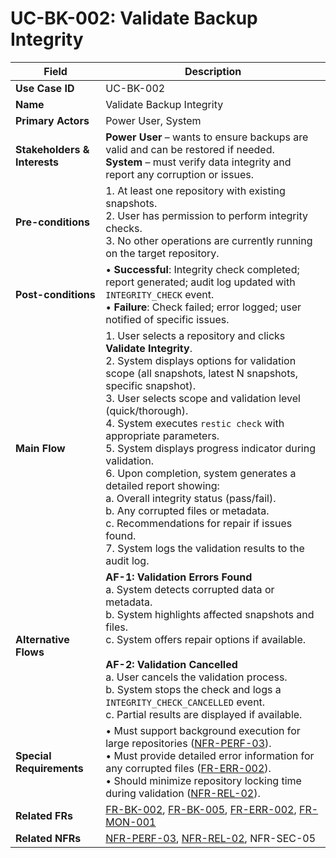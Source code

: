 # UC-BK-002: Validate Backup Integrity

| Field                        | Description                                                                                                                                                                                                                                                                                                                                                                                                                                                                                                                                                                                                   |
| ---------------------------- | ------------------------------------------------------------------------------------------------------------------------------------------------------------------------------------------------------------------------------------------------------------------------------------------------------------------------------------------------------------------------------------------------------------------------------------------------------------------------------------------------------------------------------------------------------------------------------------------------------------- |
| **Use Case ID**              | UC-BK-002                                                                                                                                                                                                                                                                                                                                                                                                                                                                                                                                                                                                     |
| **Name**                     | Validate Backup Integrity                                                                                                                                                                                                                                                                                                                                                                                                                                                                                                                                                                                     |
| **Primary Actors**           | Power User, System                                                                                                                                                                                                                                                                                                                                                                                                                                                                                                                                                                                            |
| **Stakeholders & Interests** | **Power User** – wants to ensure backups are valid and can be restored if needed. <br> **System** – must verify data integrity and report any corruption or issues.                                                                                                                                                                                                                                                                                                                                                                                                                                           |
| **Pre-conditions**           | 1. At least one repository with existing snapshots. <br> 2. User has permission to perform integrity checks. <br> 3. No other operations are currently running on the target repository.                                                                                                                                                                                                                                                                                                                                                                                                                      |
| **Post-conditions**          | • **Successful**: Integrity check completed; report generated; audit log updated with `INTEGRITY_CHECK` event. <br> • **Failure**: Check failed; error logged; user notified of specific issues.                                                                                                                                                                                                                                                                                                                                                                                                              |
| **Main Flow**                | 1. User selects a repository and clicks **Validate Integrity**. <br> 2. System displays options for validation scope (all snapshots, latest N snapshots, specific snapshot). <br> 3. User selects scope and validation level (quick/thorough). <br> 4. System executes `restic check` with appropriate parameters. <br> 5. System displays progress indicator during validation. <br> 6. Upon completion, system generates a detailed report showing: <br>   a. Overall integrity status (pass/fail). <br>   b. Any corrupted files or metadata. <br>   c. Recommendations for repair if issues found. <br> 7. System logs the validation results to the audit log. |
| **Alternative Flows**        | **AF-1: Validation Errors Found** <br>   a. System detects corrupted data or metadata. <br>   b. System highlights affected snapshots and files. <br>   c. System offers repair options if available. <br><br> **AF-2: Validation Cancelled** <br>   a. User cancels the validation process. <br>   b. System stops the check and logs a `INTEGRITY_CHECK_CANCELLED` event. <br>   c. Partial results are displayed if available.                                                                                                                                                                             |
| **Special Requirements**     | • Must support background execution for large repositories ([NFR-PERF-03](3-4-1-Performance.md#nfrPerf03)). <br> • Must provide detailed error information for any corrupted files ([FR-ERR-002](3-1-7-Error-Handling-Resource-Management.md#frErr002)). <br> • Should minimize repository locking time during validation ([NFR-REL-02](3-4-2-Reliability-Stability.md#nfrRel02)).                                                                                                                                                                                                                                                                 |
| **Related FRs**              | [FR-BK-002](3-1-2-Backup-Operations.md#frBk002), [FR-BK-005](3-1-2-Backup-Operations.md#frBk005), [FR-ERR-002](3-1-7-Error-Handling-Resource-Management.md#frErr002), [FR-MON-001](3-1-6-Monitoring-Reporting.md#frMon001)                                                                                                                                                                                                                                                                                                                                                                                                                                                                  |
| **Related NFRs**             | [NFR-PERF-03](3-4-1-Performance.md#nfrPerf03), [NFR-REL-02](3-4-2-Reliability-Stability.md#nfrRel02), NFR-SEC-05                                                                                                                                                                                                                                                                                                                                                                                                                                                                                           |